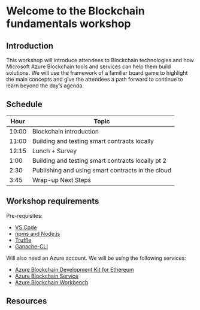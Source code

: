 # Welcome to the Blockchain fundamentals workshop

## Introduction
This workshop will introduce attendees to Blockchain technologies and how Microsoft Azure Blockchain tools and services can help them build solutions. We will use the framework of a familiar board game to highlight the main concepts and give the attendees a path forward to continue to learn beyond the day’s agenda.

## Schedule
|Hour|Topic
|---|---|
|10:00 |Blockchain introduction
|11:00 |Building and testing smart contracts locally
|12:15 |Lunch + Survey
|1:00 |Building and testing smart contracts locally pt 2
|2:30 |Publishing and using smart contracts in the cloud
|3:45 |Wrap-up Next Steps

## Workshop requirements

Pre-requisites:
- [VS Code](https://code.visualstudio.com/)
- [npms and Node.js](https://www.npmjs.com/get-npm)
- [Truffle](https://www.trufflesuite.com/truffle)
- [Ganache-CLI](https://github.com/trufflesuite/ganache-cli/blob/master/README.md)

Will also need an Azure account. We will be using the following services:
- [Azure Blockchain Development Kit for Ethereum](https://marketplace.visualstudio.com/items?itemName=AzBlockchain.azure-blockchain)
- [Azure Blockchain Service](https://azure.microsoft.com/en-us/services/blockchain-service/)
- [Azure Blockchain Workbench](https://azure.microsoft.com/en-us/features/blockchain-workbench/)

## Resources
